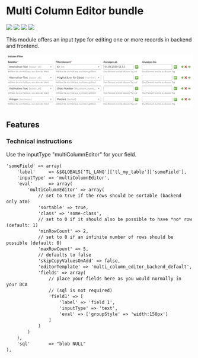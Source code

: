 # Multi Column Editor bundle

![](https://img.shields.io/packagist/v/heimrichhannot/contao-multi-column-editor-bundle.svg)
![](https://img.shields.io/packagist/dt/heimrichhannot/contao-multi-column-editor-bundle.svg)
[![](https://img.shields.io/travis/heimrichhannot/contao-multi-column-editor-bundle/master.svg)](https://travis-ci.org/heimrichhannot/contao-multi-column-editor-bundle/)
[![](https://img.shields.io/coveralls/heimrichhannot/contao-multi-column-editor-bundle/master.svg)](https://coveralls.io/github/heimrichhannot/contao-multi-column-editor-bundle)

This module offers an input type for editing one or more records in backend and frontend.

![alt text](./docs/example.png "Demo in the backend")

## Features

### Technical instructions

Use the inputType "multiColumnEditor" for your field.

```
'someField' => array(
    'label'     => &$GLOBALS['TL_LANG']['tl_my_table']['someField'],
    'inputType' => 'multiColumnEditor',
    'eval'      => array(
        'multiColumnEditor' => array(
            // set to true if the rows should be sortable (backend only atm)
            'sortable' => true,
            'class' => 'some-class',
            // set to 0 if it should also be possible to have *no* row (default: 1)
            'minRowCount' => 2,
            // set to 0 if an infinite number of rows should be possible (default: 0)
            'maxRowCount' => 5,
            // defaults to false
            'skipCopyValuesOnAdd' => false,
            'editorTemplate' => 'multi_column_editor_backend_default',
            'fields' => array(
                // place your fields here as you would normally in your DCA
                // (sql is not required)
                'field1' => [
                	'label' => 'field 1',
                	'inputType' => 'text',
                	'eval' => ['groupStyle' => 'width:150px']
                ]
            )
        )
    ),
    'sql'       => "blob NULL"
),
```
